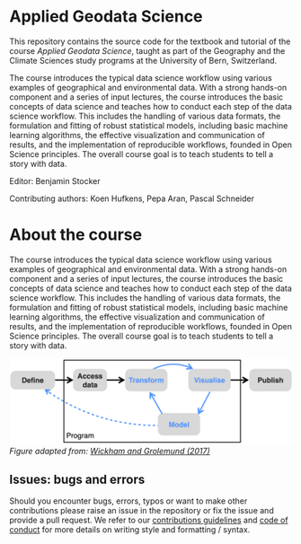# Applied Geodata Science

This repository contains the source code for the textbook and tutorial of the course *Applied Geodata Science*, taught as part of the Geography and the Climate Sciences study programs at the University of Bern, Switzerland.

The course introduces the typical data science workflow using various examples of geographical and environmental data. With a strong hands-on component and a series of input lectures, the course introduces the basic concepts of data science and teaches how to conduct each step of the data science workflow. This includes the handling of various data formats, the formulation and fitting of robust statistical models, including basic machine learning algorithms, the effective visualization and communication of results, and the implementation of reproducible workflows, founded in Open Science principles. The overall course goal is to teach students to tell a story with data.

Editor: Benjamin Stocker

Contributing authors: Koen Hufkens, Pepa Aran, Pascal Schneider

# About the course

The course introduces the typical data science workflow using various examples of geographical and environmental data. With a strong hands-on component and a series of input lectures, the course introduces the basic concepts of data science and teaches how to conduct each step of the data science workflow. This includes the handling of various data formats, the formulation and fitting of robust statistical models, including basic machine learning algorithms, the effective visualization and communication of results, and the implementation of reproducible workflows, founded in Open Science principles. The overall course goal is to teach students to tell a story with data.

![](./figures/data_science_workflow_simpl.png)
*Figure adapted from: [Wickham and Grolemund (2017)](https://r4ds.had.co.nz/index.html)*

## Issues: bugs and errors

Should you encounter bugs, errors, typos or want to make other contributions please raise an issue in the repository or fix the issue and provide a pull request. We refer to our [contributions guidelines](CONTRIBUTING.md) and [code of conduct](CONDUCT.md) for more details on writing style and formatting / syntax.
